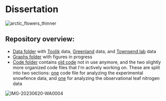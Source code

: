 # Dissertation

![arctic_flowers_thinner](https://github.com/ElseRadeloff/Dissertation/assets/145681339/c2f870fc-afd6-4c4e-8cab-4d6c64156ba2)

## Repository overview:
- [Data folder](data) with [Toolik]() data, [Greenland]() data, and [Townsend lab]() data
- [Graphs folder](graphs) with figures in progress
- [Code folder](code) contains [old code](code/old) not in use anymore, and the two slightly more organized code files that I'm actively working on. These are split into two sections: [one](code.R) code file for analyzing the experimental snowfence data, and [one](code/observational_data.R) for analyzing the observational leaf nitrogen data 


![IMG-20230620-WA0004](https://github.com/ElseRadeloff/Dissertation/assets/145681339/55a97761-1102-4c44-85c4-94083acd8e24) 
